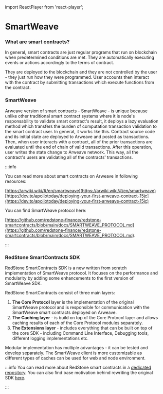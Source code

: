 import ReactPlayer from 'react-player';

# SmartWeave

### What are smart contracts?

In general, smart contracts are just regular programs that run on blockchain when predetermined conditions are met. They are automatically executing events or actions accordingly to the terms of contract.

They are deployed to the blockchain and they are not controlled by the user - they just run how they were programmed. User accounts then interact with the contract by submitting transactions which execute functions from the contract.

<ReactPlayer controls url="https://www.youtube.com/watch?v=ZE2HxTmxfrI" />

### SmartWeave

Arweave version of smart contracts - SmartWeave - is unique because unlike other traditional smart contract systems where it is node's responsability to validate smart contract's result, it deploys a lazy evaluation method which transfers the burden of computation transaction validation to the smart contract user.
In general, it works like this. Contract source code and its initial state are deployed to Arweave and posted as transactions. Then, when user interacts with a contract, all of the prior transactions are evaluated until the end of chain of valid transactions. After this operation, user writes the state change to Arweave network. This way, all the contract's users are validating all of the contracts' transactions.

:::info

You can read more about smart contracts on Arweave in following resources:

[https://arwiki.wiki/#/en/smartweave](https://arwiki.wiki/#/en/smartweave)
[https://dev.to/apollotoday/deploying-your-first-arweave-contract-15jc](https://dev.to/apollotoday/deploying-your-first-arweave-contract-15jc)

You can find SmartWeave protocol here:

[https://github.com/redstone-finance/redstone-smartcontracts/blob/main/docs/SMARTWEAVE_PROTOCOL.md](https://github.com/redstone-finance/redstone-smartcontracts/blob/main/docs/SMARTWEAVE_PROTOCOL.md).

:::

### RedStone SmartContracts SDK

RedStone SmartContracts SDK is a new written from scratch implementation of SmartWeave protocol. It focuses on the performance and modularity by adding some enhancements to the first version of SmartWeave SDK.

RedStone SmartContracts consist of three main layers:

1. **The Core Protocol** layer is the implementation of the original SmartWeave protocol and is responsible for communication with the SmartWeave smart contracts deployed on Arweave.
2. **The Caching layer** - is build on top of the Core Protocol layer and allows caching results of each of the Core Protocol modules separately.
3. **The Extensions layer** - includes everything that can be built on top of the core SDK - including Command Line Interface, Debugging tools, different logging implementations etc.

Modular implementation has multiple advantages - it can be tested and develop separately. The SmartWeave client is more customizable as different types of caches can be used for web and node environment.

:::info
You can read more about RedStone smart contracts in a [dedicated repository](https://github.com/redstone-finance/redstone-smartcontracts). You can also find base motivation behind rewriting the original SDK [here](https://github.com/redstone-finance/redstone-smartcontracts/blob/main/docs/ROAD_MAP.md).

:::
